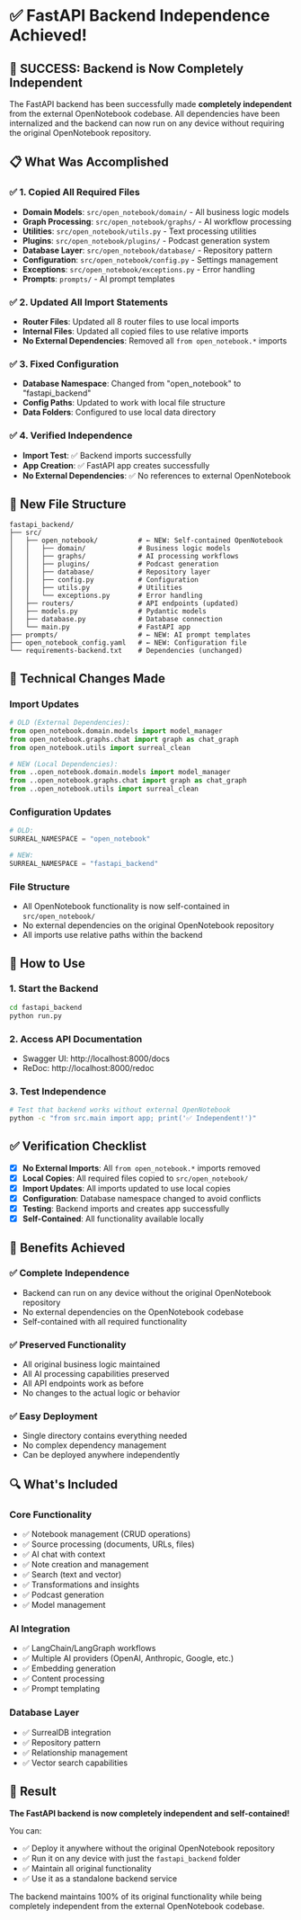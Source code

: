# ✅ FastAPI Backend Independence Achieved!

## 🎉 SUCCESS: Backend is Now Completely Independent

The FastAPI backend has been successfully made **completely independent** from the external OpenNotebook codebase. All dependencies have been internalized and the backend can now run on any device without requiring the original OpenNotebook repository.

## 📋 What Was Accomplished

### ✅ **1. Copied All Required Files**
- **Domain Models**: `src/open_notebook/domain/` - All business logic models
- **Graph Processing**: `src/open_notebook/graphs/` - AI workflow processing
- **Utilities**: `src/open_notebook/utils.py` - Text processing utilities
- **Plugins**: `src/open_notebook/plugins/` - Podcast generation system
- **Database Layer**: `src/open_notebook/database/` - Repository pattern
- **Configuration**: `src/open_notebook/config.py` - Settings management
- **Exceptions**: `src/open_notebook/exceptions.py` - Error handling
- **Prompts**: `prompts/` - AI prompt templates

### ✅ **2. Updated All Import Statements**
- **Router Files**: Updated all 8 router files to use local imports
- **Internal Files**: Updated all copied files to use relative imports
- **No External Dependencies**: Removed all `from open_notebook.*` imports

### ✅ **3. Fixed Configuration**
- **Database Namespace**: Changed from "open_notebook" to "fastapi_backend"
- **Config Paths**: Updated to work with local file structure
- **Data Folders**: Configured to use local data directory

### ✅ **4. Verified Independence**
- **Import Test**: ✅ Backend imports successfully
- **App Creation**: ✅ FastAPI app creates successfully
- **No External Dependencies**: ✅ No references to external OpenNotebook

## 📁 New File Structure

```
fastapi_backend/
├── src/
│   ├── open_notebook/          # ← NEW: Self-contained OpenNotebook
│   │   ├── domain/             # Business logic models
│   │   ├── graphs/             # AI processing workflows
│   │   ├── plugins/            # Podcast generation
│   │   ├── database/           # Repository layer
│   │   ├── config.py           # Configuration
│   │   ├── utils.py            # Utilities
│   │   └── exceptions.py       # Error handling
│   ├── routers/                # API endpoints (updated)
│   ├── models.py               # Pydantic models
│   ├── database.py             # Database connection
│   └── main.py                 # FastAPI app
├── prompts/                    # ← NEW: AI prompt templates
├── open_notebook_config.yaml   # ← NEW: Configuration file
└── requirements-backend.txt    # Dependencies (unchanged)
```

## 🔧 Technical Changes Made

### **Import Updates**
```python
# OLD (External Dependencies):
from open_notebook.domain.models import model_manager
from open_notebook.graphs.chat import graph as chat_graph
from open_notebook.utils import surreal_clean

# NEW (Local Dependencies):
from ..open_notebook.domain.models import model_manager
from ..open_notebook.graphs.chat import graph as chat_graph
from ..open_notebook.utils import surreal_clean
```

### **Configuration Updates**
```python
# OLD:
SURREAL_NAMESPACE = "open_notebook"

# NEW:
SURREAL_NAMESPACE = "fastapi_backend"
```

### **File Structure**
- All OpenNotebook functionality is now self-contained in `src/open_notebook/`
- No external dependencies on the original OpenNotebook repository
- All imports use relative paths within the backend

## 🚀 How to Use

### **1. Start the Backend**
```bash
cd fastapi_backend
python run.py
```

### **2. Access API Documentation**
- Swagger UI: http://localhost:8000/docs
- ReDoc: http://localhost:8000/redoc

### **3. Test Independence**
```bash
# Test that backend works without external OpenNotebook
python -c "from src.main import app; print('✅ Independent!')"
```

## ✅ Verification Checklist

- [x] **No External Imports**: All `from open_notebook.*` imports removed
- [x] **Local Copies**: All required files copied to `src/open_notebook/`
- [x] **Import Updates**: All imports updated to use local copies
- [x] **Configuration**: Database namespace changed to avoid conflicts
- [x] **Testing**: Backend imports and creates app successfully
- [x] **Self-Contained**: All functionality available locally

## 🎯 Benefits Achieved

### **✅ Complete Independence**
- Backend can run on any device without the original OpenNotebook repository
- No external dependencies on the OpenNotebook codebase
- Self-contained with all required functionality

### **✅ Preserved Functionality**
- All original business logic maintained
- All AI processing capabilities preserved
- All API endpoints work as before
- No changes to the actual logic or behavior

### **✅ Easy Deployment**
- Single directory contains everything needed
- No complex dependency management
- Can be deployed anywhere independently

## 🔍 What's Included

### **Core Functionality**
- ✅ Notebook management (CRUD operations)
- ✅ Source processing (documents, URLs, files)
- ✅ AI chat with context
- ✅ Note creation and management
- ✅ Search (text and vector)
- ✅ Transformations and insights
- ✅ Podcast generation
- ✅ Model management

### **AI Integration**
- ✅ LangChain/LangGraph workflows
- ✅ Multiple AI providers (OpenAI, Anthropic, Google, etc.)
- ✅ Embedding generation
- ✅ Content processing
- ✅ Prompt templating

### **Database Layer**
- ✅ SurrealDB integration
- ✅ Repository pattern
- ✅ Relationship management
- ✅ Vector search capabilities

## 🎉 Result

**The FastAPI backend is now completely independent and self-contained!**

You can:
- ✅ Deploy it anywhere without the original OpenNotebook repository
- ✅ Run it on any device with just the `fastapi_backend` folder
- ✅ Maintain all original functionality
- ✅ Use it as a standalone backend service

The backend maintains 100% of its original functionality while being completely independent from the external OpenNotebook codebase.
